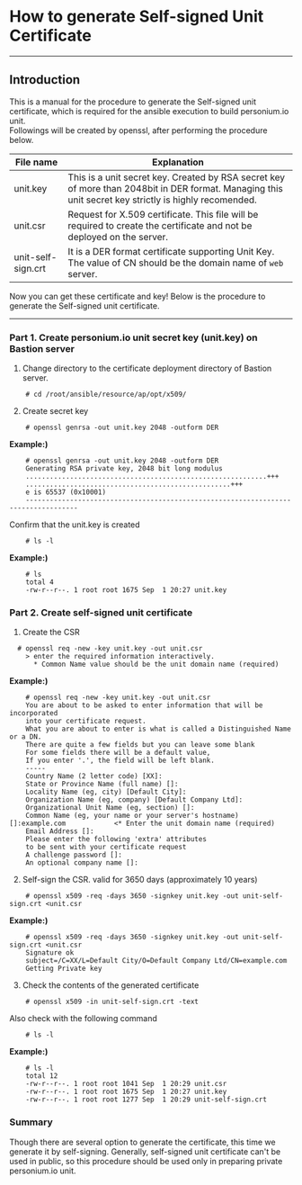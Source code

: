 # How to generate Self-signed Unit Certificate

-------------------------------------------------

## Introduction

This is a manual for the procedure to generate the Self-signed unit certificate, which is required for the ansible execution to build personium.io unit.  
Followings will be created by openssl, after performing the procedure below.

| File name | Explanation |
|---|---|
|unit.key             |This is a unit secret key. Created by RSA secret key of more than 2048bit in DER format. Managing this unit secret key strictly is highly recomended.|
|unit.csr             |Request for X.509 certificate. This file will be required to create the certificate and not be deployed on the server. |
|unit-self-sign.crt   |It is a DER format certificate supporting Unit Key. The value of CN should be the domain name of `web` server. |

Now you can get these certificate and key! Below is the procedure to generate the Self-signed unit certificate.

---------------------------------------

### Part 1. Create personium.io unit secret key (unit.key) on Bastion server

1. Change directory to the certificate deployment directory of Bastion server.

```console
    # cd /root/ansible/resource/ap/opt/x509/
```

2. Create secret key

```console
    # openssl genrsa -out unit.key 2048 -outform DER
```  

**Example:)**

```console
    # openssl genrsa -out unit.key 2048 -outform DER
    Generating RSA private key, 2048 bit long modulus
    ............................................................+++
    ...................................................+++
    e is 65537 (0x10001)
    -----------------------------------------------------------------------------------
```

Confirm that the unit.key is created

```console
    # ls -l
```

**Example:)**

```console
    # ls
    total 4
    -rw-r--r--. 1 root root 1675 Sep  1 20:27 unit.key
```

### Part 2. Create self-signed unit certificate

1. Create the CSR

```console
  # openssl req -new -key unit.key -out unit.csr
    > enter the required information interactively.
      * Common Name value should be the unit domain name (required)
```

**Example:)**


```console
    # openssl req -new -key unit.key -out unit.csr
    You are about to be asked to enter information that will be incorporated
    into your certificate request.
    What you are about to enter is what is called a Distinguished Name or a DN.
    There are quite a few fields but you can leave some blank
    For some fields there will be a default value,
    If you enter '.', the field will be left blank.
    -----
    Country Name (2 letter code) [XX]:
    State or Province Name (full name) []:
    Locality Name (eg, city) [Default City]:
    Organization Name (eg, company) [Default Company Ltd]:
    Organizational Unit Name (eg, section) []:
    Common Name (eg, your name or your server's hostname) []:example.com            <* Enter the unit domain name (required)
    Email Address []:
    Please enter the following 'extra' attributes
    to be sent with your certificate request
    A challenge password []:
    An optional company name []:

```

2. Self-sign the CSR. valid for 3650 days (approximately 10 years)


```console
    # openssl x509 -req -days 3650 -signkey unit.key -out unit-self-sign.crt <unit.csr
```

**Example:)**

```console
    # openssl x509 -req -days 3650 -signkey unit.key -out unit-self-sign.crt <unit.csr
    Signature ok
    subject=/C=XX/L=Default City/O=Default Company Ltd/CN=example.com
    Getting Private key

```

3. Check the contents of the generated certificate

```console
    # openssl x509 -in unit-self-sign.crt -text
```  

  Also check with the following command

```console
    # ls -l
```   

**Example:)**

```console
    # ls -l
    total 12
    -rw-r--r--. 1 root root 1041 Sep  1 20:29 unit.csr
    -rw-r--r--. 1 root root 1675 Sep  1 20:27 unit.key
    -rw-r--r--. 1 root root 1277 Sep  1 20:29 unit-self-sign.crt
```

### Summary

Though there are several option to generate the certificate, this time we generate it by self-signing.
Generally, self-signed unit certificate can't be used in public, so this procedure should be used only in preparing private personium.io unit.
